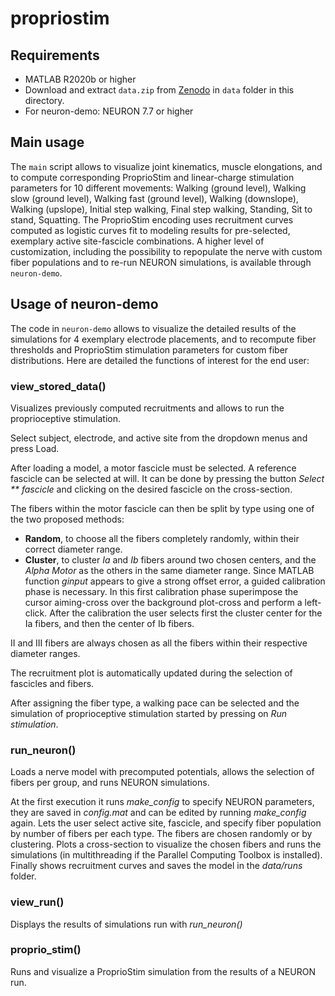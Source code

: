# propriostim

## Requirements

-   MATLAB R2020b or higher
-   Download and extract `data.zip` from [Zenodo](https://doi.org/10.5281/zenodo.5159752) in `data` folder in this directory.
-   For neuron-demo: NEURON 7.7 or higher

## Main usage

The `main` script allows to visualize joint kinematics, muscle elongations, and to compute corresponding ProprioStim and linear-charge stimulation parameters
for 10 different movements: Walking (ground level), Walking slow (ground level), Walking fast (ground level), Walking (downslope), Walking (upslope), 
Initial step walking,  Final step walking, Standing, Sit to stand, Squatting.
The ProprioStim encoding uses recruitment curves computed as logistic curves fit to modeling results for pre-selected, exemplary active site-fascicle combinations.
A higher level of customization, including the possibility to repopulate the nerve with custom fiber populations and to re-run NEURON simulations,
is available through `neuron-demo`.

## Usage of neuron-demo

The code in `neuron-demo` allows to visualize the detailed results of the simulations for 4 exemplary electrode placements,
and to recompute fiber thresholds and ProprioStim stimulation parameters for custom fiber distributions.
Here are detailed the functions of interest for the end user:

### view_stored_data()
Visualizes previously computed recruitments and allows to run the proprioceptive stimulation.

Select subject, electrode, and active site from the dropdown menus and press Load.

After loading a model, a motor fascicle must be selected. A reference fascicle can be selected at will.
It can be done by pressing the button _Select ** fascicle_ and clicking on the desired fascicle on the cross-section.

The fibers within the motor fascicle can then be split by type using one of the two proposed methods:
-   **Random**, to choose all the fibers completely randomly, within their correct diameter range.
-   **Cluster**, to cluster *Ia* and *Ib* fibers around two chosen centers, and the _Alpha Motor_ as the others in the same diameter range.
    Since MATLAB function _ginput_ appears to give a strong offset error, a guided calibration phase is necessary. In this first calibration phase superimpose the cursor aiming-cross over the background plot-cross and perform a left-click. After the calibration the user selects first the cluster center for the Ia fibers, and then the center of Ib fibers.

II and III fibers are always chosen as all the fibers within their respective diameter ranges.

The recruitment plot is automatically updated during the selection of fascicles and fibers.

After assigning the fiber type, a walking pace can be selected and
the simulation of proprioceptive stimulation started by pressing on _Run stimulation_.

### run_neuron()
Loads a nerve model with precomputed potentials, allows the selection of fibers per group, and runs NEURON simulations.

At the first execution it runs _make\_config_ to specify NEURON parameters, they are saved in _config.mat_ and can be edited by running _make\_config_ again.
Lets the user select active site, fascicle, and specify fiber population by number of fibers per each type. The fibers are chosen randomly or by clustering.
Plots a cross-section to visualize the chosen fibers and runs the simulations (in multithreading if the Parallel Computing Toolbox is installed).
Finally shows recruitment curves and saves the model in the _data/runs_ folder.

### view_run()
Displays the results of simulations run with _run_neuron()_

### proprio_stim()
Runs and visualize a ProprioStim simulation from the results of a NEURON run.
